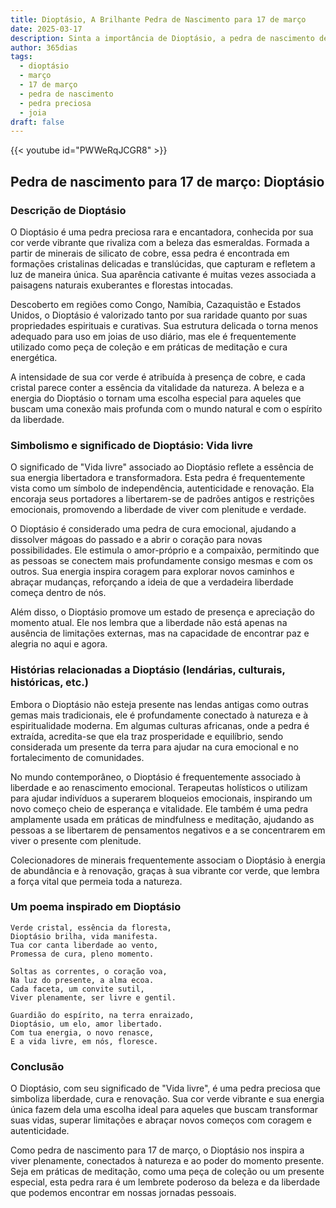 ```yaml
---
title: Dioptásio, A Brilhante Pedra de Nascimento para 17 de março
date: 2025-03-17
description: Sinta a importância de Dioptásio, a pedra de nascimento de 17 de março que simboliza Vida livre. Deixe que sua beleza e significado iluminem seu dia.
author: 365dias
tags:
  - dioptásio
  - março
  - 17 de março
  - pedra de nascimento
  - pedra preciosa
  - joia
draft: false
---
```


{{< youtube id="PWWeRqJCGR8" >}}

## Pedra de nascimento para 17 de março: Dioptásio

### Descrição de Dioptásio

O Dioptásio é uma pedra preciosa rara e encantadora, conhecida por sua cor verde vibrante que rivaliza com a beleza das esmeraldas. Formada a partir de minerais de silicato de cobre, essa pedra é encontrada em formações cristalinas delicadas e translúcidas, que capturam e refletem a luz de maneira única. Sua aparência cativante é muitas vezes associada a paisagens naturais exuberantes e florestas intocadas.

Descoberto em regiões como Congo, Namíbia, Cazaquistão e Estados Unidos, o Dioptásio é valorizado tanto por sua raridade quanto por suas propriedades espirituais e curativas. Sua estrutura delicada o torna menos adequado para uso em joias de uso diário, mas ele é frequentemente utilizado como peça de coleção e em práticas de meditação e cura energética.

A intensidade de sua cor verde é atribuída à presença de cobre, e cada cristal parece conter a essência da vitalidade da natureza. A beleza e a energia do Dioptásio o tornam uma escolha especial para aqueles que buscam uma conexão mais profunda com o mundo natural e com o espírito da liberdade.

### Simbolismo e significado de Dioptásio: Vida livre

O significado de "Vida livre" associado ao Dioptásio reflete a essência de sua energia libertadora e transformadora. Esta pedra é frequentemente vista como um símbolo de independência, autenticidade e renovação. Ela encoraja seus portadores a libertarem-se de padrões antigos e restrições emocionais, promovendo a liberdade de viver com plenitude e verdade.

O Dioptásio é considerado uma pedra de cura emocional, ajudando a dissolver mágoas do passado e a abrir o coração para novas possibilidades. Ele estimula o amor-próprio e a compaixão, permitindo que as pessoas se conectem mais profundamente consigo mesmas e com os outros. Sua energia inspira coragem para explorar novos caminhos e abraçar mudanças, reforçando a ideia de que a verdadeira liberdade começa dentro de nós.

Além disso, o Dioptásio promove um estado de presença e apreciação do momento atual. Ele nos lembra que a liberdade não está apenas na ausência de limitações externas, mas na capacidade de encontrar paz e alegria no aqui e agora.

### Histórias relacionadas a Dioptásio (lendárias, culturais, históricas, etc.)

Embora o Dioptásio não esteja presente nas lendas antigas como outras gemas mais tradicionais, ele é profundamente conectado à natureza e à espiritualidade moderna. Em algumas culturas africanas, onde a pedra é extraída, acredita-se que ela traz prosperidade e equilíbrio, sendo considerada um presente da terra para ajudar na cura emocional e no fortalecimento de comunidades.

No mundo contemporâneo, o Dioptásio é frequentemente associado à liberdade e ao renascimento emocional. Terapeutas holísticos o utilizam para ajudar indivíduos a superarem bloqueios emocionais, inspirando um novo começo cheio de esperança e vitalidade. Ele também é uma pedra amplamente usada em práticas de mindfulness e meditação, ajudando as pessoas a se libertarem de pensamentos negativos e a se concentrarem em viver o presente com plenitude.

Colecionadores de minerais frequentemente associam o Dioptásio à energia de abundância e à renovação, graças à sua vibrante cor verde, que lembra a força vital que permeia toda a natureza.

### Um poema inspirado em Dioptásio

```
Verde cristal, essência da floresta,  
Dioptásio brilha, vida manifesta.  
Tua cor canta liberdade ao vento,  
Promessa de cura, pleno momento.  

Soltas as correntes, o coração voa,  
Na luz do presente, a alma ecoa.  
Cada faceta, um convite sutil,  
Viver plenamente, ser livre e gentil.  

Guardião do espírito, na terra enraizado,  
Dioptásio, um elo, amor libertado.  
Com tua energia, o novo renasce,  
E a vida livre, em nós, floresce.  
```

### Conclusão

O Dioptásio, com seu significado de "Vida livre", é uma pedra preciosa que simboliza liberdade, cura e renovação. Sua cor verde vibrante e sua energia única fazem dela uma escolha ideal para aqueles que buscam transformar suas vidas, superar limitações e abraçar novos começos com coragem e autenticidade.

Como pedra de nascimento para 17 de março, o Dioptásio nos inspira a viver plenamente, conectados à natureza e ao poder do momento presente. Seja em práticas de meditação, como uma peça de coleção ou um presente especial, esta pedra rara é um lembrete poderoso da beleza e da liberdade que podemos encontrar em nossas jornadas pessoais.